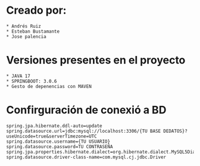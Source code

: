 

# Creado por: 
    * Andrés Ruiz
    * Esteban Bustamante
    * Jose palencia

# Versiones presentes en el proyecto
    * JAVA 17
    * SPRINGBOOT: 3.0.6
    * Gesto de depenencias con MAVEN    

# Confirguración de conexió a BD

    spring.jpa.hibernate.ddl-auto=update
    spring.datasource.url=jdbc:mysql://localhost:3306/{TU BASE DEDATOS}?useUnicode=true&serverTimezone=UTC
    spring.datasource.username={TU USUARIO}
    spring.datasource.password=TU CONTRASEÑA
    spring.jpa.properties.hibernate.dialect=org.hibernate.dialect.MySQL5Dialect
    spring.datasource.driver-class-name=com.mysql.cj.jdbc.Driver



